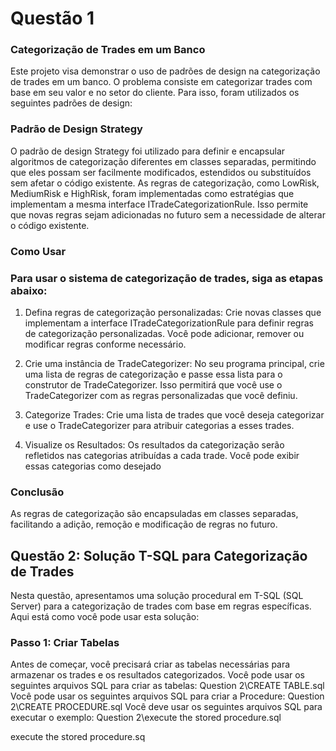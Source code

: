 # Questão 1
### Categorização de Trades em um Banco  
Este projeto visa demonstrar o uso de padrões de design na categorização de trades em um banco. O problema consiste em categorizar trades com base em seu valor e no setor do cliente. Para isso, foram utilizados os seguintes padrões de design:
### Padrão de Design Strategy
O padrão de design Strategy foi utilizado para definir e encapsular algoritmos de categorização diferentes em classes separadas, permitindo que eles possam ser facilmente modificados, estendidos ou substituídos sem afetar o código existente. As regras de categorização, como LowRisk, MediumRisk e HighRisk, foram implementadas como estratégias que implementam a mesma interface ITradeCategorizationRule. Isso permite que novas regras sejam adicionadas no futuro sem a necessidade de alterar o código existente.
### Como Usar
### Para usar o sistema de categorização de trades, siga as etapas abaixo:

1. Defina regras de categorização personalizadas:
Crie novas classes que implementam a interface ITradeCategorizationRule para definir regras de categorização personalizadas. Você pode adicionar, remover ou modificar regras conforme necessário.

2. Crie uma instância de TradeCategorizer:
No seu programa principal, crie uma lista de regras de categorização e passe essa lista para o construtor de TradeCategorizer. Isso permitirá que você use o TradeCategorizer com as regras personalizadas que você definiu.

3. Categorize Trades:
Crie uma lista de trades que você deseja categorizar e use o TradeCategorizer para atribuir categorias a esses trades.

4. Visualize os Resultados:
Os resultados da categorização serão refletidos nas categorias atribuídas a cada trade. Você pode exibir essas categorias como desejado

### Conclusão
As regras de categorização são encapsuladas em classes separadas, facilitando a adição, remoção e modificação de regras no futuro. 

## Questão 2: Solução T-SQL para Categorização de Trades

Nesta questão, apresentamos uma solução procedural em T-SQL (SQL Server) para a categorização de trades com base em regras específicas. Aqui está como você pode usar esta solução:

### Passo 1: Criar Tabelas

Antes de começar, você precisará criar as tabelas necessárias para armazenar os trades e os resultados categorizados. 
Você pode usar os seguintes arquivos SQL para criar as tabelas: Question 2\CREATE TABLE.sql
Você pode usar os seguintes arquivos SQL para criar a Procedure: Question 2\CREATE PROCEDURE.sql
Você deve usar os seguintes arquivos SQL para executar o exemplo: Question 2\execute the stored procedure.sql

execute the stored procedure.sq
